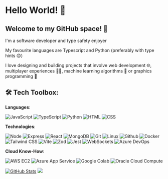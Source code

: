 # Hello World!  🚀

## Welcome to my GitHub space! 👋
I'm a software developer and type safety enjoyer

My favourite languages are Typescript and Python (preferably with type hints 😊)

I love designing and building projects that involve web development 🌐, multiplayer experiences 🤼‍♂️, machine learning algorithms 🤖 or graphics programming 🎨


## 🛠️ Tech Toolbox:
**Languages**:

![JavaScript](https://img.shields.io/badge/-JavaScript-F4DC1B?style=flat-square&logo=javascript&logoColor=white)
![TypeScript](https://img.shields.io/badge/-TypeScript-3178C6?style=flat-square&logo=typescript&logoColor=white)
![Python](https://img.shields.io/badge/-Python-3776AB?style=flat-square&logo=python&logoColor=white)
![HTML](https://img.shields.io/badge/-HTML-E34F26?style=flat-square&logo=html5&logoColor=white)
![CSS](https://img.shields.io/badge/-CSS-1572B6?style=flat-square&logo=css3&logoColor=white)

**Technologies**:

![Node](https://img.shields.io/badge/-Node.js-339933?style=flat-square&logo=node.js&logoColor=white)
![Express](https://img.shields.io/badge/-Express-000000?style=flat-square&logo=express&logoColor=white)
![React](https://img.shields.io/badge/-React-61DAFB?style=flat-square&logo=react&logoColor=white)
![MongoDB](https://img.shields.io/badge/-MongoDB-47A248?style=flat-square&logo=mongodb&logoColor=white)
![Git](https://img.shields.io/badge/-Git-F05032?style=flat-square&logo=git&logoColor=white)
![Linux](https://img.shields.io/badge/-Linux-FCC624?style=flat-square&logo=linux&logoColor=white)
![Github](https://img.shields.io/badge/-Github-181717?style=flat-square&logo=github&logoColor=white)
![Docker](https://img.shields.io/badge/-Docker-2496ED?style=flat-square&logo=docker&logoColor=white)
![Tailwind CSS](https://img.shields.io/badge/-Tailwind_CSS-38B2AC?style=flat-square&logo=tailwind-css&logoColor=white)
![Vite](https://img.shields.io/badge/-Vite-646CFF?style=flat-square&logo=vite&logoColor=white)
![Zod](https://img.shields.io/badge/-Zod-3068b7?style=flat-square)
![Jest](https://img.shields.io/badge/-Jest-C21325?style=flat-square&logo=jest&logoColor=white)
![WebSockets](https://img.shields.io/badge/-WebSockets-000000?style=flat-square)
![Azure DevOps](https://img.shields.io/badge/-Azure_DevOps-0078D7?style=flat-square&logo=azure-devops&logoColor=white)

**Cloud Know-How**:

![AWS EC2](https://img.shields.io/badge/-AWS_EC2-232F3E?style=flat-square&logo=amazon-aws&logoColor=white)
![Azure App Service](https://img.shields.io/badge/-Azure_App_Service-0089D6?style=flat-square&logo=microsoft-azure&logoColor=white)
![Google Colab](https://img.shields.io/badge/-Google_Colab-F9AB00?style=flat-square&logo=google-colab&logoColor=white)
![Oracle Cloud Compute](https://img.shields.io/badge/-Oracle_Cloud_Compute-F80000?style=flat-square&logo=oracle&logoColor=white)

[![GitHub Stats](https://github-readme-stats.vercel.app/api?username=slooi&hide_rank=true)](https://github.com/anuraghazra/github-readme-stats/)
  <img src="https://github-readme-stats.vercel.app/api/top-langs/?username=slooi&layout=compact" align=left/>
